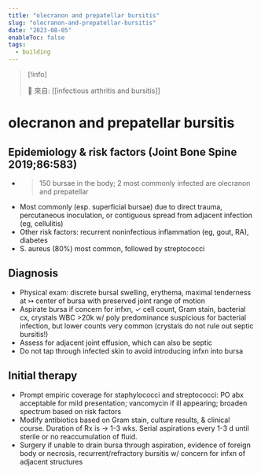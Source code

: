 ```yaml
---
title: "olecranon and prepatellar bursitis"
slug: "olecranon-and-prepatellar-bursitis"
date: "2023-08-05"
enableToc: false
tags:
  - building
---
```


> [!info]
>
> 🌱 來自: [[infectious arthritis and bursitis]]

# olecranon and prepatellar bursitis

## Epidemiology & risk factors (Joint Bone Spine 2019;86:583)

- > 150 bursae in the body; 2 most commonly infected are olecranon and prepatellar
- Most commonly (esp. superficial bursae) due to direct trauma, percutaneous inoculation, or contiguous spread from adjacent infection (eg, cellulitis)
- Other risk factors: recurrent noninfectious inflammation (eg, gout, RA), diabetes
- S. aureus (80%) most common, followed by streptococci

## Diagnosis

- Physical exam: discrete bursal swelling, erythema, maximal tenderness at ↣ center of bursa with preserved joint range of motion
- Aspirate bursa if concern for infxn, ✓ cell count, Gram stain, bacterial cx, crystals
  WBC >20k w/ poly predominance suspicious for bacterial infection, but lower counts very common (crystals do not rule out septic bursitis!)
- Assess for adjacent joint effusion, which can also be septic
- Do not tap through infected skin to avoid introducing infxn into bursa

## Initial therapy

- Prompt empiric coverage for staphylococci and streptococci: PO abx acceptable for mild presentation; vancomycin if ill appearing; broaden spectrum based on risk factors
- Modify antibiotics based on Gram stain, culture results, & clinical course. Duration of Rx is → 1-3 wks. Serial aspirations every 1-3 d until sterile or no reaccumulation of fluid.
- Surgery if unable to drain bursa through aspiration, evidence of foreign body or necrosis, recurrent/refractory bursitis w/ concern for infxn of adjacent structures
